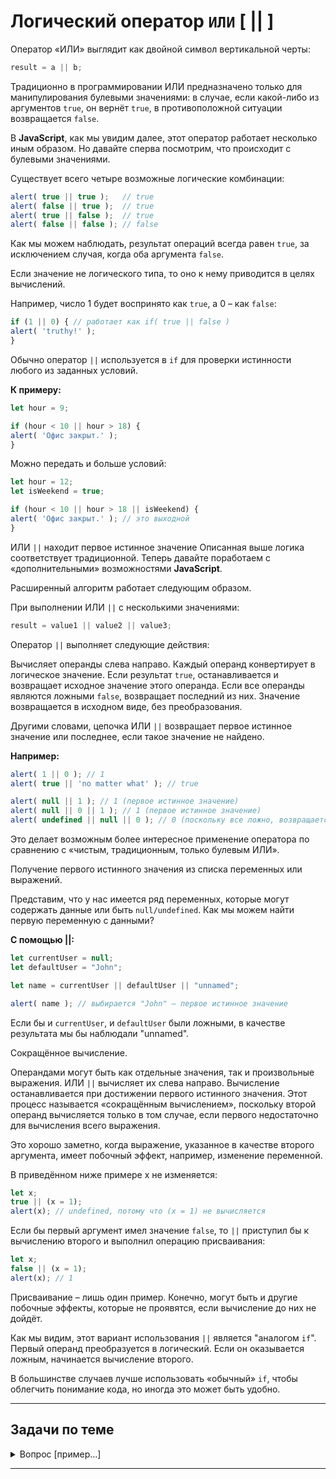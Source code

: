# Логический оператор `ИЛИ` [ || ]

Оператор «ИЛИ» выглядит как двойной символ вертикальной черты:

```js
result = a || b;
```

Традиционно в программировании ИЛИ предназначено только для манипулирования булевыми значениями: в случае, если какой-либо из аргументов `true`, он вернёт `true`, в противоположной ситуации возвращается `false`.

В **JavaScript**, как мы увидим далее, этот оператор работает несколько иным образом. Но давайте сперва посмотрим, что происходит с булевыми значениями.

Существует всего четыре возможные логические комбинации:

```js
alert( true || true );   // true
alert( false || true );  // true
alert( true || false );  // true
alert( false || false ); // false
```

Как мы можем наблюдать, результат операций всегда равен `true`, за исключением случая, когда оба аргумента `false`.

Если значение не логического типа, то оно к нему приводится в целях вычислений.

Например, число 1 будет воспринято как `true`, а 0 – как `false`:

```js
if (1 || 0) { // работает как if( true || false )
alert( 'truthy!' );
}
```

Обычно оператор `||` используется в `if` для проверки истинности любого из заданных условий.

**К примеру:**

```js
let hour = 9;

if (hour < 10 || hour > 18) {
alert( 'Офис закрыт.' );
}
```

Можно передать и больше условий:

```js
let hour = 12;
let isWeekend = true;

if (hour < 10 || hour > 18 || isWeekend) {
alert( 'Офис закрыт.' ); // это выходной
}
```

ИЛИ `||` находит первое истинное значение
Описанная выше логика соответствует традиционной. Теперь давайте поработаем с «дополнительными» возможностями **JavaScript**.

Расширенный алгоритм работает следующим образом.

При выполнении ИЛИ `||` с несколькими значениями:

```js
result = value1 || value2 || value3;
```

Оператор `||` выполняет следующие действия:

Вычисляет операнды слева направо.
Каждый операнд конвертирует в логическое значение. Если результат `true`, останавливается и возвращает исходное значение этого операнда.
Если все операнды являются ложными `false`, возвращает последний из них.
Значение возвращается в исходном виде, без преобразования.

Другими словами, цепочка ИЛИ `||` возвращает первое истинное значение или последнее, если такое значение не найдено.

**Например:**
```js
alert( 1 || 0 ); // 1
alert( true || 'no matter what' ); // true

alert( null || 1 ); // 1 (первое истинное значение)
alert( null || 0 || 1 ); // 1 (первое истинное значение)
alert( undefined || null || 0 ); // 0 (поскольку все ложно, возвращается последнее значение)
```

Это делает возможным более интересное применение оператора по сравнению с «чистым, традиционным, только булевым ИЛИ».

Получение первого истинного значения из списка переменных или выражений.

Представим, что у нас имеется ряд переменных, которые могут содержать данные или быть `null/undefined`. Как мы можем найти первую переменную с данными?

**С помощью ||:**

```js
let currentUser = null;
let defaultUser = "John";

let name = currentUser || defaultUser || "unnamed";

alert( name ); // выбирается "John" – первое истинное значение
```

Если бы и `currentUser`, и `defaultUser` были ложными, в качестве результата мы бы наблюдали "unnamed".

Сокращённое вычисление.

Операндами могут быть как отдельные значения, так и произвольные выражения. ИЛИ `||` вычисляет их слева направо. Вычисление останавливается при достижении первого истинного значения. Этот процесс называется «сокращённым вычислением», поскольку второй операнд вычисляется только в том случае, если первого недостаточно для вычисления всего выражения.

Это хорошо заметно, когда выражение, указанное в качестве второго аргумента, имеет побочный эффект, например, изменение переменной.

В приведённом ниже примере x не изменяется:

```js
let x;
true || (x = 1);
alert(x); // undefined, потому что (x = 1) не вычисляется
```

Если бы первый аргумент имел значение `false`, то `||` приступил бы к вычислению второго и выполнил операцию присваивания:

```js
let x;
false || (x = 1);
alert(x); // 1
```
Присваивание – лишь один пример. Конечно, могут быть и другие побочные эффекты, которые не проявятся, если вычисление до них не дойдёт.

Как мы видим, этот вариант использования `||` является "аналогом `if`". Первый операнд преобразуется в логический. Если он оказывается ложным, начинается вычисление второго.

В большинстве случаев лучше использовать «обычный» `if`, чтобы облегчить понимание кода, но иногда это может быть удобно.

---

## Задачи по теме

<details>
<summary>Вопрос [пример...]</summary>

Ответ
</details>

---
